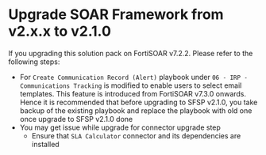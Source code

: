 # Upgrade SOAR Framework from v2.x.x to v2.1.0

If you upgrading this solution pack on FortiSOAR v7.2.2. Please refer to the following steps:
- For `Create Communication Record (Alert)` playbook under `06 - IRP - Communications Tracking` is modified to enable users to select email templates. This feature is introduced from FortiSOAR v7.3.0 onwards. Hence it is recommended that before upgrading to SFSP v2.1.0, you take backup of the existing playbook and replace the playbook with old one once upgrade to SFSP v2.1.0 done
- You may get issue while upgrade for connector upgrade step
    - Ensure that `SLA Calculator` connector and its dependencies are installed